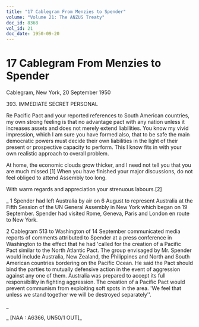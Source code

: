 ```yaml
---
title: "17 Cablegram From Menzies to Spender"
volume: "Volume 21: The ANZUS Treaty"
doc_id: 8368
vol_id: 21
doc_date: 1950-09-20
---
```


# 17 Cablegram From Menzies to Spender

Cablegram, New York, 20 September 1950

393\. IMMEDIATE SECRET PERSONAL

Re Pacific Pact and your reported references to South American countries, my own strong feeling is that no advantage pact with any nation unless it increases assets and does not merely extend liabilities. You know my vivid impression, which I am sure you have formed also, that to be safe the main democratic powers must decide their own liabilities in the light of their present or prospective capacity to perform. This I know fits in with your own realistic approach to overall problem.

At home, the economic clouds grow thicker, and I need not tell you that you are much missed.[1] When you have finished your major discussions, do not feel obliged to attend Assembly too long.

With warm regards and appreciation your strenuous labours.[2]

_ 1 Spender had left Australia by air on 6 August to represent Australia at the Fifth Session of the UN General Assembly in New York which began on 19 September. Spender had visited Rome, Geneva, Paris and London en route to New York.

2 Cablegram 513 to Washington of 14 September communicated media reports of comments attributed to Spender at a press conference in Washington to the effect that he had 'called for the creation of a Pacific Pact similar to the North Atlantic Pact. The group envisaged by Mr. Spender would include Australia, New Zealand, the Philippines and North and South American countries bordering on the Pacific Ocean. He said the Pact should bind the parties to mutually defensive action in the event of aggression against any one of them. Australia was prepared to accept its full responsibility in fighting aggression. The creation of a Pacific Pact would prevent communism from exploiting soft spots in the area. 'We feel that unless we stand together we will be destroyed separately''.

_

_ [NAA : A6366, UN50/1 OUT]_
